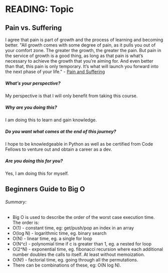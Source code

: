 # READING: Topic
## Pain vs. Suffering
I agree that pain is part of growth and the process of learning and becoming better. 
"All growth comes with some degree of pain, as it pulls you out of your comfort zone. The greater the growth, the greater the pain. But pain in the service of growth is a good thing, as long as that pain is what’s necessary to achieve the growth that you’re aiming for. And even better than that, this pain is only temporary. It’s what will launch you forward into the next phase of your life." - [Pain and Suffering](https://codefellows.github.io/code-401-python-guide/curriculum/class-01/notes/pain_suffering)
##### What’s your perspective?
My perspective is that I will only benefit from taking this course. 
##### Why are you doing this?
I am doing this to learn and gain knowledge. 
##### Do you want what comes at the end of this journey?
I hope to be knowledgeable in Python as well as be certified from Code Fellows to venture out and obtain a career as a dev. 
##### Are you doing this for you?
Yes, I am doing this for myself. 

## Beginners Guide to Big O
###### Summary:
- Big O is used to describe the order of the worst case execution time. The order is:
- O(1) - constant time, eg: get/push/pop an index in an array
- O(log N) - logarithmic time, eg. binary search
- O(N) - linear time, eg. a single for loop
- O(N^c) - polynomial time if c is greater than 1, eg. a nested for loop
- O(2^N) - exponential time, eg. fibonacci recursion where each additional number doubles the calls to itself. At least without memoization.
- O(N!) - factorial time, eg. going through all the permutations.
- There can be combinations of these, eg: O(N log N).

